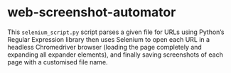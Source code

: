 # web-screenshot-automator

This `selenium_script.py` script parses a given file for URLs using Python’s Regular Expression library then uses Selenium to open
each URL in a headless Chromedriver browser (loading the page completely and expanding all expander elements), and
finally saving screenshots of each page with a customised file name.
